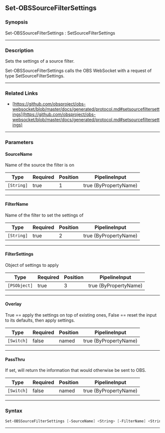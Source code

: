 Set-OBSSourceFilterSettings
---------------------------
### Synopsis
Set-OBSSourceFilterSettings : SetSourceFilterSettings

---
### Description

Sets the settings of a source filter.


Set-OBSSourceFilterSettings calls the OBS WebSocket with a request of type SetSourceFilterSettings.

---
### Related Links
* [https://github.com/obsproject/obs-websocket/blob/master/docs/generated/protocol.md#setsourcefiltersettings](https://github.com/obsproject/obs-websocket/blob/master/docs/generated/protocol.md#setsourcefiltersettings)



---
### Parameters
#### **SourceName**

Name of the source the filter is on






|Type      |Required|Position|PipelineInput        |
|----------|--------|--------|---------------------|
|`[String]`|true    |1       |true (ByPropertyName)|



---
#### **FilterName**

Name of the filter to set the settings of






|Type      |Required|Position|PipelineInput        |
|----------|--------|--------|---------------------|
|`[String]`|true    |2       |true (ByPropertyName)|



---
#### **FilterSettings**

Object of settings to apply






|Type        |Required|Position|PipelineInput        |
|------------|--------|--------|---------------------|
|`[PSObject]`|true    |3       |true (ByPropertyName)|



---
#### **Overlay**

True == apply the settings on top of existing ones, False == reset the input to its defaults, then apply settings.






|Type      |Required|Position|PipelineInput        |
|----------|--------|--------|---------------------|
|`[Switch]`|false   |named   |true (ByPropertyName)|



---
#### **PassThru**

If set, will return the information that would otherwise be sent to OBS.






|Type      |Required|Position|PipelineInput        |
|----------|--------|--------|---------------------|
|`[Switch]`|false   |named   |true (ByPropertyName)|



---
### Syntax
```PowerShell
Set-OBSSourceFilterSettings [-SourceName] <String> [-FilterName] <String> [-FilterSettings] <PSObject> [-Overlay] [-PassThru] [<CommonParameters>]
```
---
